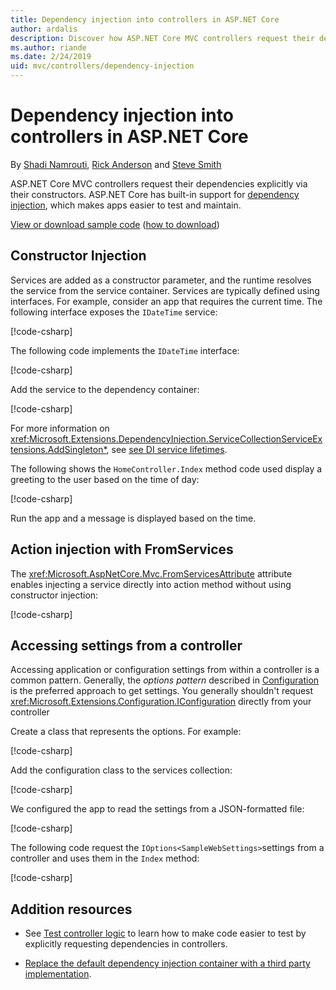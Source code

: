 ```yaml
---
title: Dependency injection into controllers in ASP.NET Core
author: ardalis
description: Discover how ASP.NET Core MVC controllers request their dependencies explicitly via their constructors with dependency injection in ASP.NET Core.
ms.author: riande
ms.date: 2/24/2019
uid: mvc/controllers/dependency-injection
---
```

# Dependency injection into controllers in ASP.NET Core

<a name="dependency-injection-controllers"></a>

By [Shadi Namrouti](https://github.com/shadinamrouti), [Rick Anderson](https://twitter.com/RickAndMSFT) and [Steve Smith](https://github.com/ardalis)

ASP.NET Core MVC controllers request their dependencies explicitly via their constructors. ASP.NET Core has built-in support for [dependency injection](xref:fundamentals/dependency-injection), which makes apps easier to test and maintain.

[View or download sample code](https://github.com/aspnet/Docs/tree/master/aspnetcore/mvc/controllers/dependency-injection/sample) ([how to download](xref:index#how-to-download-a-sample))

## Constructor Injection

Services are added as a constructor parameter, and the runtime resolves the service from the service container. Services are typically defined using interfaces. For example, consider an app that requires the current time. The following interface exposes the `IDateTime` service:

[!code-csharp[](dependency-injection/sample/ControllerDI/Interfaces/IDateTime.cs)]

The following code implements the `IDateTime` interface:

[!code-csharp[](dependency-injection/sample/ControllerDI/Services/SystemDateTime.cs)]

Add the service to the dependency container:

[!code-csharp[](./dependency-injection/sample/ControllerDI/Startup1.cs?name=snippet)]

For more information on <xref:Microsoft.Extensions.DependencyInjection.ServiceCollectionServiceExtensions.AddSingleton*>, see  [see DI service lifetimes](xref:fundamentals/dependency-injection#service-lifetimes).

The following shows the `HomeController.Index` method code used display a greeting to the user based on the time of day:

[!code-csharp[](./dependency-injection/sample/ControllerDI/Controllers/HomeController.cs?name=snippet)]

Run the app and a message is displayed based on the time.

## Action injection with FromServices

The <xref:Microsoft.AspNetCore.Mvc.FromServicesAttribute> attribute enables injecting a service directly into action method without using constructor injection:

[!code-csharp[](./dependency-injection/sample/ControllerDI/Controllers/HomeController.cs?name=snippet2)]

## Accessing settings from a controller

Accessing application or configuration settings from within a controller is a common pattern. Generally, the *options pattern* described in [Configuration](xref:fundamentals/configuration/index) is the preferred approach to get settings. You generally shouldn't request <xref:Microsoft.Extensions.Configuration.IConfiguration> directly from your controller

Create a class that represents the options. For example:

[!code-csharp[](dependency-injection/sample/ControllerDI/Models/SampleWebSettings.cs&name=snippet)]

Add the configuration class to the services collection:

[!code-csharp[](./dependency-injection/sample/ControllerDI/Startup.cs?highlight=4&name=snippet)]

We configured the app to read the settings from a JSON-formatted file:

[!code-csharp[](./dependency-injection/sample/ControllerDI/Program.cs?name=snippet&range=10-15)]

The following code request the `IOptions<SampleWebSettings>`settings from a controller and uses them in the `Index` method:

[!code-csharp[](./dependency-injection/sample/ControllerDI/Controllers/SettingsController.cs?name=snippet)]

## Addition resources

* See [Test controller logic](testing.md) to learn how to make code easier to test by explicitly requesting dependencies in controllers.

* [Replace the default dependency injection container with a third party implementation](xref:fundamentals/dependency-injection#default-service-container-replacement).
